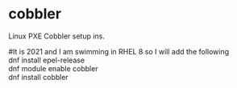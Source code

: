 # cobbler
Linux PXE Cobbler setup ins.

#It is 2021 and I am swimming in RHEL 8 so I will add the following  
dnf install epel-release  
dnf module enable cobbler  
dnf install cobbler  
